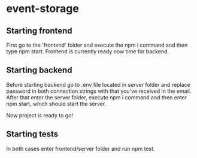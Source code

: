 # event-storage

## Starting frontend

First go to the 'frontend' folder and execute the npm i command and then type npm start.
Frontend is currently ready now time for backend.



## Starting backend

Before starting backend go to .env file located in server folder and replace password in both connection strings with that you've received in the email. 
After that enter the server folder, execute npm i command and then enter npm start, which should start the server.


Now project is ready to go!



## Starting tests

In both cases enter frontend/server folder and run npm test.
